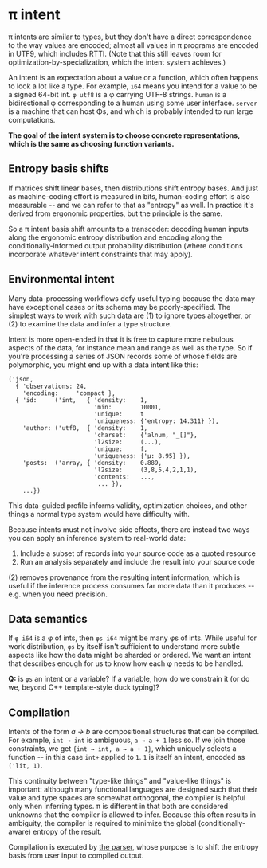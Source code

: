 # π intent
π intents are similar to types, but they don't have a direct correspondence to the way values are encoded; almost all values in π programs are encoded in UTF9, which includes RTTI. (Note that this still leaves room for optimization-by-specialization, which the intent system achieves.)

An intent is an expectation about a value or a function, which often happens to look a lot like a type. For example, `i64` means you intend for a value to be a signed 64-bit int. `φ utf8` is a φ carrying UTF-8 strings. `human` is a bidirectional φ corresponding to a human using some user interface. `server` is a machine that can host Φs, and which is probably intended to run large computations.

**The goal of the intent system is to choose concrete representations, which is the same as choosing function variants.**


## Entropy basis shifts
If matrices shift linear bases, then distributions shift entropy bases. And just as machine-coding effort is measured in bits, human-coding effort is also measurable -- and we can refer to that as "entropy" as well. In practice it's derived from ergonomic properties, but the principle is the same.

So a π intent basis shift amounts to a transcoder: decoding human inputs along the ergonomic entropy distribution and encoding along the conditionally-informed output probability distribution (where conditions incorporate whatever intent constraints that may apply).


## Environmental intent
Many data-processing workflows defy useful typing because the data may have exceptional cases or its schema may be poorly-specified. The simplest ways to work with such data are (1) to ignore types altogether, or (2) to examine the data and infer a type structure.

Intent is more open-ended in that it is free to capture more nebulous aspects of the data, for instance mean and range as well as the type. So if you're processing a series of JSON records some of whose fields are polymorphic, you might end up with a data intent like this:

```
('json,
  { 'observations: 24,
    'encoding:     'compact },
  { 'id:     ('int,   { 'density:    1,
                        'min:        10001,
                        'unique:     t
                        'uniqueness: {'entropy: 14.311} }),
    'author: ('utf8,  { 'density:    1,
                        'charset:    {'alnum, "_[]"},
                        'l2size:     (...),
                        'unique:     f,
                        'uniqueness: {'μ: 8.95} }),
    'posts:  ('array, { 'density:    0.889,
                        'l2size:     (3,8,5,4,2,1,1),
                        'contents:   ...,
                         ... }),
    ...})
```

This data-guided profile informs validity, optimization choices, and other things a normal type system would have difficulty with.

Because intents must not involve side effects, there are instead two ways you can apply an inference system to real-world data:

1. Include a subset of records into your source code as a quoted resource
2. Run an analysis separately and include the result into your source code

(2) removes provenance from the resulting intent information, which is useful if the inference process consumes far more data than it produces -- e.g. when you need precision.


## Data semantics
If `φ i64` is a φ of ints, then `φs i64` might be many φs of ints. While useful for work distribution, `φs` by itself isn't sufficient to understand more subtle aspects like how the data might be sharded or ordered. We want an intent that describes enough for us to know how each φ needs to be handled.

**Q:** is `φs` an intent or a variable? If a variable, how do we constrain it (or do we, beyond C++ template-style duck typing)?


## Compilation
Intents of the form _a → b_ are compositional structures that can be compiled. For example, `int → int` is ambiguous, `a → a + 1` less so. If we join those constraints, we get `{int → int, a → a + 1}`, which uniquely selects a function -- in this case `int+` applied to `1`. `1` is itself an intent, encoded as `('lit, 1)`.

This continuity between "type-like things" and "value-like things" is important: although many functional languages are designed such that their value and type spaces are somewhat orthogonal, the compiler is helpful only when inferring types. π is different in that both are considered unknowns that the compiler is allowed to infer. Because this often results in ambiguity, the compiler is required to minimize the global (conditionally-aware) entropy of the result.

Compilation is executed by [the parser](pi-parsing.md), whose purpose is to shift the entropy basis from user input to compiled output.
